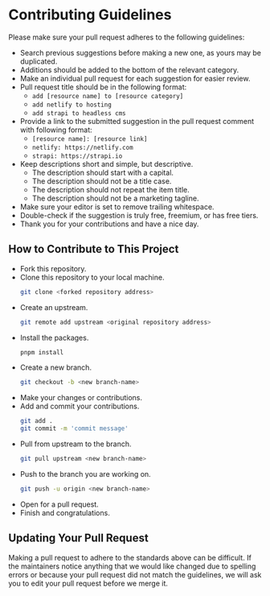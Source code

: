 # Contributing Guidelines

Please make sure your pull request adheres to the following guidelines:

- Search previous suggestions before making a new one, as yours may be duplicated.
- Additions should be added to the bottom of the relevant category.
- Make an individual pull request for each suggestion for easier review.
- Pull request title should be in the following format:
   - `add [resource name] to [resource category]`
   - `add netlify to hosting`
   - `add strapi to headless cms`
- Provide a link to the submitted suggestion in the pull request comment with following format:
   - `[resource name]: [resource link]`
   - `netlify: https://netlify.com`
   - `strapi: https://strapi.io`
- Keep descriptions short and simple, but descriptive.
   - The description should start with a capital.
   - The description should not be a title case.
   - The description should not repeat the item title.
   - The description should not be a marketing tagline.
- Make sure your editor is set to remove trailing whitespace.
- Double-check if the suggestion is truly free, freemium, or has free tiers.
- Thank you for your contributions and have a nice day.

## How to Contribute to This Project

- Fork this repository.
- Clone this repository to your local machine.
   ```bash
   git clone <forked repository address>
   ```
- Create an upstream.
   ```bash
   git remote add upstream <original repository address>
   ```
- Install the packages.
   ```bash
   pnpm install
   ```
- Create a new branch.
   ```bash
   git checkout -b <new branch-name>
   ```
- Make your changes or contributions.
- Add and commit your contributions.
   ```bash
   git add .
   git commit -m 'commit message'
   ```
- Pull from upstream to the branch.
   ```bash
   git pull upstream <new branch-name>
   ```
- Push to the branch you are working on.
   ```bash
   git push -u origin <new branch-name>
   ```
- Open for a pull request.
- Finish and congratulations.

## Updating Your Pull Request

Making a pull request to adhere to the standards above can be difficult.
If the maintainers notice anything that we would like changed due to spelling errors
or because your pull request did not match the guidelines, we will ask you to edit
your pull request before we merge it.
